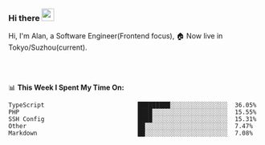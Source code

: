 ### Hi there <img src="https://media.giphy.com/media/hvRJCLFzcasrR4ia7z/giphy.gif" width="25px">

<!-- ![visitors](https://visitor-badge.glitch.me/badge?page_id=dislfyer.dislfyer) -->

Hi, I'm Alan, a Software Engineer(Frontend focus), 🏠 Now live in Tokyo/Suzhou(current).

<br/>
<br/>

📊 **This Week I Spent My Time On:**


<!--START_SECTION:waka-->

```text
TypeScript                          █████████░░░░░░░░░░░░░░░░  36.05%
PHP                                 ████░░░░░░░░░░░░░░░░░░░░░  15.55%
SSH Config                          ████░░░░░░░░░░░░░░░░░░░░░  15.31%
Other                               ██░░░░░░░░░░░░░░░░░░░░░░░  7.47%
Markdown                            ██░░░░░░░░░░░░░░░░░░░░░░░  7.08%
```

<!--END_SECTION:waka-->

<!--
**About Me:**
 -->

